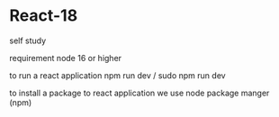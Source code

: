 # React-18

self study

requirement
node 16 or higher

to run a react application
npm run dev / sudo npm run dev

to install a package to react application we use node package manger (npm)

